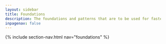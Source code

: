 ```yaml
---
layout: sidebar
title: Foundations
description: The foundations and patterns that are to be used for faster product development
inpagenav: false
---
```


{% include section-nav.html nav="foundations" %}